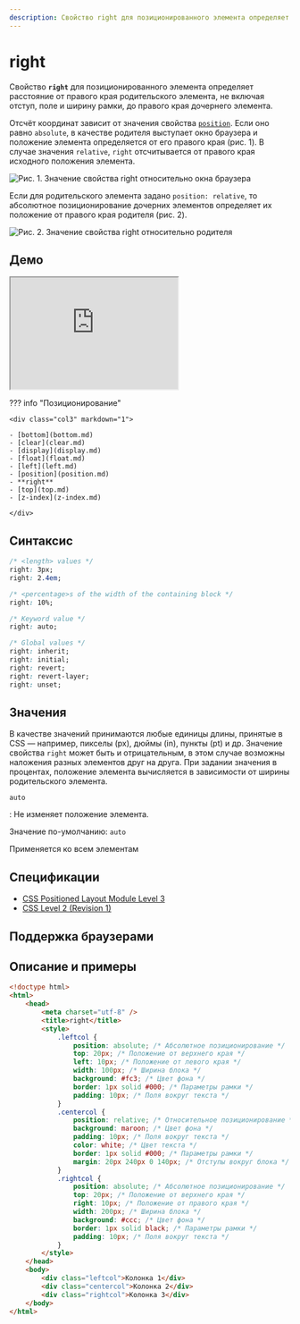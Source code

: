 ```yaml
---
description: Свойство right для позиционированного элемента определяет расстояние от правого края родительского элемента, не включая отступ, поле и ширину рамки, до правого края дочернего элемента
---
```


# right

Свойство **`right`** для позиционированного элемента определяет расстояние от правого края родительского элемента, не включая отступ, поле и ширину рамки, до правого края дочернего элемента.

Отсчёт координат зависит от значения свойства [`position`](position.md). Если оно равно `absolute`, в качестве родителя выступает окно браузера и положение элемента определяется от его правого края (рис. 1). В случае значения `relative`, `right` отсчитывается от правого края исходного положения элемента.

![Рис. 1. Значение свойства right относительно окна браузера](css_right_1.png)

Если для родительского элемента задано `position: relative`, то абсолютное позиционирование дочерних элементов определяет их положение от правого края родителя (рис. 2).

![Рис. 2. Значение свойства right относительно родителя](css_right_2.png)

## Демо

<iframe class="interactive is-default-height" height="200" src="https://interactive-examples.mdn.mozilla.net/pages/css/right.html" title="MDN Web Docs Interactive Example" loading="lazy" data-readystate="complete"></iframe>

??? info "Позиционирование"

    <div class="col3" markdown="1">

    - [bottom](bottom.md)
    - [clear](clear.md)
    - [display](display.md)
    - [float](float.md)
    - [left](left.md)
    - [position](position.md)
    - **right**
    - [top](top.md)
    - [z-index](z-index.md)

    </div>

## Синтаксис

```css
/* <length> values */
right: 3px;
right: 2.4em;

/* <percentage>s of the width of the containing block */
right: 10%;

/* Keyword value */
right: auto;

/* Global values */
right: inherit;
right: initial;
right: revert;
right: revert-layer;
right: unset;
```

## Значения

В качестве значений принимаются любые единицы длины, принятые в CSS — например, пикселы (px), дюймы (in), пункты (pt) и др. Значение свойства `right` может быть и отрицательным, в этом случае возможны наложения разных элементов друг на друга. При задании значения в процентах, положение элемента вычисляется в зависимости от ширины родительского элемента.

`auto`

: Не изменяет положение элемента.

Значение по-умолчанию: `auto`

Применяется ко всем элементам

## Спецификации

-   [CSS Positioned Layout Module Level 3](https://w3c.github.io/csswg-drafts/css-position/#insets)
-   [CSS Level 2 (Revision 1)](http://www.w3.org/TR/CSS2/visuren.html#propdef-right)

## Поддержка браузерами

<p class="ciu_embed" data-feature="mdn-css__properties__right" data-periods="future_1,current,past_1,past_2" data-accessible-colours="false"></p>

## Описание и примеры

```html
<!doctype html>
<html>
    <head>
        <meta charset="utf-8" />
        <title>right</title>
        <style>
            .leftcol {
                position: absolute; /* Абсолютное позиционирование */
                top: 20px; /* Положение от верхнего края */
                left: 10px; /* Положение от левого края */
                width: 100px; /* Ширина блока */
                background: #fc3; /* Цвет фона */
                border: 1px solid #000; /* Параметры рамки */
                padding: 10px; /* Поля вокруг текста */
            }
            .centercol {
                position: relative; /* Относительное позиционирование */
                background: maroon; /* Цвет фона */
                padding: 10px; /* Поля вокруг текста */
                color: white; /* Цвет текста */
                border: 1px solid #000; /* Параметры рамки */
                margin: 20px 240px 0 140px; /* Отступы вокруг блока */
            }
            .rightcol {
                position: absolute; /* Абсолютное позиционирование */
                top: 20px; /* Положение от верхнего края */
                right: 10px; /* Положение от правого края */
                width: 200px; /* Ширина блока */
                background: #ccc; /* Цвет фона */
                border: 1px solid black; /* Параметры рамки */
                padding: 10px; /* Поля вокруг текста */
            }
        </style>
    </head>
    <body>
        <div class="leftcol">Колонка 1</div>
        <div class="centercol">Колонка 2</div>
        <div class="rightcol">Колонка 3</div>
    </body>
</html>
```
